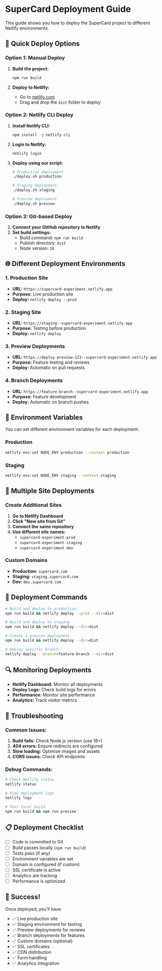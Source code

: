 # SuperCard Deployment Guide

This guide shows you how to deploy the SuperCard project to different Netlify environments.

## 🚀 Quick Deploy Options

### Option 1: Manual Deploy
1. **Build the project:**
   ```bash
   npm run build
   ```

2. **Deploy to Netlify:**
   - Go to [netlify.com](https://netlify.com)
   - Drag and drop the `dist` folder to deploy

### Option 2: Netlify CLI Deploy
1. **Install Netlify CLI:**
   ```bash
   npm install -g netlify-cli
   ```

2. **Login to Netlify:**
   ```bash
   netlify login
   ```

3. **Deploy using our script:**
   ```bash
   # Production deployment
   ./deploy.sh production
   
   # Staging deployment
   ./deploy.sh staging
   
   # Preview deployment
   ./deploy.sh preview
   ```

### Option 3: Git-based Deploy
1. **Connect your GitHub repository to Netlify**
2. **Set build settings:**
   - Build command: `npm run build`
   - Publish directory: `dist`
   - Node version: `18`

## 🌐 Different Deployment Environments

### 1. **Production Site**
- **URL:** `https://supercard-experiment.netlify.app`
- **Purpose:** Live production site
- **Deploy:** `netlify deploy --prod`

### 2. **Staging Site**
- **URL:** `https://staging--supercard-experiment.netlify.app`
- **Purpose:** Testing before production
- **Deploy:** `netlify deploy`

### 3. **Preview Deployments**
- **URL:** `https://deploy-preview-123--supercard-experiment.netlify.app`
- **Purpose:** Feature testing and reviews
- **Deploy:** Automatic on pull requests

### 4. **Branch Deployments**
- **URL:** `https://feature-branch--supercard-experiment.netlify.app`
- **Purpose:** Feature development
- **Deploy:** Automatic on branch pushes

## 🔧 Environment Variables

You can set different environment variables for each deployment:

### Production
```bash
netlify env:set NODE_ENV production --context production
```

### Staging
```bash
netlify env:set NODE_ENV staging --context staging
```

## 📱 Multiple Site Deployments

### Create Additional Sites
1. **Go to Netlify Dashboard**
2. **Click "New site from Git"**
3. **Connect the same repository**
4. **Use different site names:**
   - `supercard-experiment-prod`
   - `supercard-experiment-staging`
   - `supercard-experiment-dev`

### Custom Domains
- **Production:** `supercard.com`
- **Staging:** `staging.supercard.com`
- **Dev:** `dev.supercard.com`

## 🎯 Deployment Commands

```bash
# Build and deploy to production
npm run build && netlify deploy --prod --dir=dist

# Build and deploy to staging
npm run build && netlify deploy --dir=dist

# Create a preview deployment
npm run build && netlify deploy --dir=dist

# Deploy specific branch
netlify deploy --branch=feature-branch --dir=dist
```

## 🔍 Monitoring Deployments

- **Netlify Dashboard:** Monitor all deployments
- **Deploy Logs:** Check build logs for errors
- **Performance:** Monitor site performance
- **Analytics:** Track visitor metrics

## 🚨 Troubleshooting

### Common Issues:
1. **Build fails:** Check Node.js version (use 18+)
2. **404 errors:** Ensure redirects are configured
3. **Slow loading:** Optimize images and assets
4. **CORS issues:** Check API endpoints

### Debug Commands:
```bash
# Check Netlify status
netlify status

# View deployment logs
netlify logs

# Test local build
npm run build && npm run preview
```

## 📋 Deployment Checklist

- [ ] Code is committed to Git
- [ ] Build passes locally (`npm run build`)
- [ ] Tests pass (if any)
- [ ] Environment variables are set
- [ ] Domain is configured (if custom)
- [ ] SSL certificate is active
- [ ] Analytics are tracking
- [ ] Performance is optimized

## 🎉 Success!

Once deployed, you'll have:
- ✅ Live production site
- ✅ Staging environment for testing
- ✅ Preview deployments for reviews
- ✅ Branch deployments for features
- ✅ Custom domains (optional)
- ✅ SSL certificates
- ✅ CDN distribution
- ✅ Form handling
- ✅ Analytics integration
